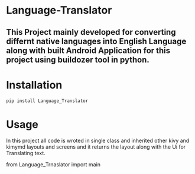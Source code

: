 # Language-Translator

## This Project mainly developed for converting differnt native languages into English Language along with built Android Application for this project using buildozer tool in python.

# Installation 
```bash
pip install Language_Translator
```

# Usage
  In this project all code is wroted in single class and inherited other kivy and kimymd layouts and screens and it returns the layout along with the Ui for Translating text.
  
  from Language_Trnaslator import main
  
  
   
